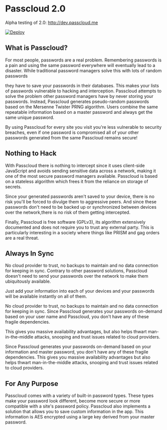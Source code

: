 # Passcloud 2.0

Alpha testing of 2.0: http://dev.passcloud.me

[![Deploy](https://www.herokucdn.com/deploy/button.png)](https://heroku.com/deploy?template=https://github.com/spencerthayer/Passcloud)

## What is Passcloud?

For most people, passwords are a real problem. Remembering passwords is a pain and using the same password everywhere will eventually lead to a disaster. While traditional password managers solve this with lots of random passwords

they have to save your passwords in their databases. This makes your lists of passwords vulnerable to hacking and interception.
Passcloud attempts to solve the problem other password managers have by never storing your passwords. Instead, Passcloud generates pseudo-random passwords based on the Mersenne Twister PRNG algorithm. Users combine the same repeatable information based on a master password and always get the same unique password.

By using Passcloud for every site you visit you're less vulnerable to security breaches, even if one password is compromised all of your other passwords generated from the same Passcloud remains secure!

## Nothing to Hack

With Passcloud there is nothing to intercept since it uses client-side JavaScript and avoids sending sensitive data across a network, making it one of the most secure password managers available. Passcloud is based on a stateless algorithm which frees it from the reliance on storage of secrets.

Since your generated passwords aren't saved to your device, there is no risk you'll be forced to divulge them to aggressive peers. And since these passwords don't need to be backed up or synchronized between devices over the network,there is no risk of them getting intercepted.

Finally, Passcloud is free software (GPLv3), its algorithm extensively documented and does not require you to trust any external party. This is particularly interesting in a society where things like PRISM and gag orders are a real threat.

## Always In Sync
No cloud provider to trust, no backups to maintain and no data connection for keeping in sync. Contrary to other password solutions, Passcloud doesn't need to send your passwords over the network to make them ubiquitously available.

Just add your information into each of your devices and your passwords will be available instantly on all of them.

No cloud provider to trust, no backups to maintain and no data connection for keeping in sync. Since Passcloud generates your passwords on-demand based on your user name and Passcloud, you don't have any of these fragile dependencies.

This gives you massive availability advantages, but also helps thwart man-in-the-middle attacks, snooping and trust issues related to cloud providers.

Since Passcloud generates your passwords on-demand based on your information and master password, you don't have any of these fragile dependencies. This gives you massive availability advantages but also helps thwart man-in-the-middle attacks, snooping and trust issues related to cloud providers.

## For Any Purpose

Passcloud comes with a variety of built-in password types. These types make your password look different, become more secure or more compatible with a site's password policy.
Passcloud also implements a solution that allows you to save custom information in the app. This information is AES encrypted using a large key derived from your master password.
